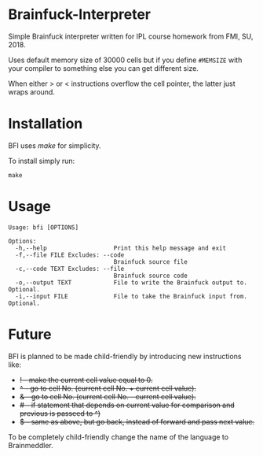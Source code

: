 # Brainfuck-Interpreter
Simple Brainfuck interpreter written for IPL course homework from FMI, SU, 2018.

Uses default memory size of 30000 cells but if you define `#MEMSIZE` with your compiler to something else you can get different size.

When either > or < instructions overflow the cell pointer, the latter just wraps
around.

# Installation
BFI uses _make_ for simplicity.

To install simply run:
```
make
```

# Usage
```
Usage: bfi [OPTIONS]

Options:
  -h,--help                   Print this help message and exit
  -f,--file FILE Excludes: --code
                              Brainfuck source file
  -c,--code TEXT Excludes: --file
                              Brainfuck source code
  -o,--output TEXT            File to write the Brainfuck output to. Optional.
  -i,--input FILE             File to take the Brainfuck input from. Optional.
```

# Future
BFI is planned to be made child-friendly by introducing new instructions like:

* ~~! - make the current cell value equal to 0.~~
* ~~^ - go to cell No. (current cell No. + current cell value).~~
* ~~& - go to cell No. (current cell No. - current cell value).~~
* ~~\# - if statement that depends on current value for comparison and previous is passeed to ^)~~
* ~~$ - same as above, but go back, instead of forward and pass next value.~~

To be completely child-friendly change the name of the language to Brainmeddler.
